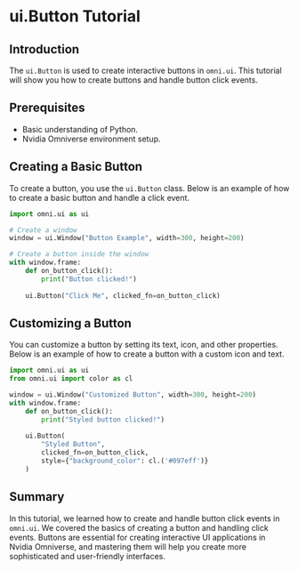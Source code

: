 # ui.Button Tutorial

## Introduction

The `ui.Button` is used to create interactive buttons in `omni.ui`. This tutorial will show you how to create buttons and handle button click events.

## Prerequisites

- Basic understanding of Python.
- Nvidia Omniverse environment setup.

## Creating a Basic Button

To create a button, you use the `ui.Button` class. Below is an example of how to create a basic button and handle a click event.

```python
import omni.ui as ui

# Create a window
window = ui.Window("Button Example", width=300, height=200)

# Create a button inside the window
with window.frame:
    def on_button_click():
        print("Button clicked!")
    
    ui.Button("Click Me", clicked_fn=on_button_click)
```

## Customizing a Button

You can customize a button by setting its text, icon, and other properties. Below is an example of how to create a button with a custom icon and text.

```python
import omni.ui as ui
from omni.ui import color as cl

window = ui.Window("Customized Button", width=300, height=200)
with window.frame:
    def on_button_click():
        print("Styled button clicked!")
    
    ui.Button(
        "Styled Button",
        clicked_fn=on_button_click,
        style={"background_color": cl.('#097eff')}
    )
```


## Summary

In this tutorial, we learned how to create and handle button click events in `omni.ui`. We covered the basics of creating a button and handling click events. Buttons are essential for creating interactive UI applications in Nvidia Omniverse, and mastering them will help you create more sophisticated and user-friendly interfaces.